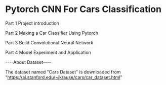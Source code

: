 # Pytorch CNN For Cars Classification

Part 1 Project introduction

Part 2 Making a Car Classifier Using Pytorch

Part 3 Build Convolutional Neural Network

Part 4 Model Experiment and Application


----About Dataset----

The dataset named "Cars Dataset" is downloaded from "https://ai.stanford.edu/~jkrause/cars/car_dataset.html"
